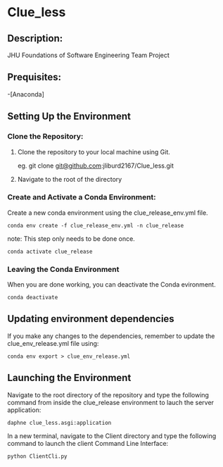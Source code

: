 # Clue_less

## Description:
JHU Foundations of Software Engineering Team Project

## Prequisites:
-[Anaconda]

## Setting Up the Environment
### Clone the Repository:
1. Clone the repository to your local machine using Git.

    eg. git clone git@github.com:jliburd2167/Clue_less.git

2. Navigate to the root of the directory

### Create and Activate a Conda Environment:

 Create a new conda environment using the clue_release_env.yml file.

    conda env create -f clue_release_env.yml -n clue_release

note: This step only needs to be done once.

    conda activate clue_release

### Leaving the Conda Environment
When you are done working, you can deactivate the Conda evironment.

	conda deactivate

## Updating environment dependencies
If you make any changes to the dependencies, remember to update the clue_env_release.yml file using:

	conda env export > clue_env_release.yml

## Launching the Environment

Navigate to the root directory of the repository and type the following command from inside the clue_release environment to lauch the server application:

	daphne clue_less.asgi:application

In a new terminal, navigate to the Client directory and type the following command to launch the client Command Line Interface:

	python ClientCli.py
